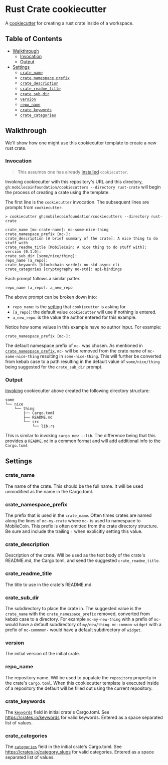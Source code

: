 # Rust Crate cookiecutter

A [cookiecutter](https://cookiecutter.readthedocs.io/en/latest/) for creating a
rust crate inside of a workspace.

## Table of Contents

- [Walkthrough](#walkthrough)
  - [Invocation](#invocation)
  - [Output](#output)
- [Settings](#settings)
  - [`crate_name`](#crate\_name)
  - [`crate_namespace_prefix`](#crate\_namespace\_prefix)
  - [`crate_description`](#crate\_description)
  - [`crate_readme_title`](#crate\_readme\_title)
  - [`crate_sub_dir`](#crate\_sub\_dir)
  - [`version`](#version)
  - [`repo_name`](#repo\_name)
  - [`crate_keywords`](#crate\_keywords)
  - [`crate_categories`](#crate\_categories)

## Walkthrough

We'll show how one might use this cookiecutter template to create a new rust
crate.

### Invocation

> This assumes one has already [installed](/README.md/#installing-cookiecutter)
> `cookiecutter`.

Invoking cookiecutter with this repository's URL and this directory,
`gh:mobilecoinfoundation/cookiecutters --directory rust-crate` will begin
the process of creating a crate using the template.  

The first line is the `cookiecutter` invocation. The subsequent lines are
prompts from `cookiecutter`.

```console
> cookiecutter gh:mobilecoinfoundation/cookiecutters --directory rust-crate

crate_name [mc-crate-name]: mc-some-nice-thing
crate_namespace_prefix [mc-]: 
crate_description [A brief summary of the crate]: A nice thing to do stuff with
crate_readme_title [MobileCoin: A nice thing to do stuff with]: 
version [0.1.0]: 
crate_sub_dir [some/nice/thing]: 
repo_name [a_repo]: 
crate_keywords [blockchain serde]: no-std async cli
crate_categories [cryptography no-std]: api-bindings
```

Each prompt follows a similar patter.

```console
repo_name [a_repo]: a_new_repo
```

The above prompt can be broken down into:

- `repo_name`: is the [setting](#settings) that `cookiecutter` is asking for.
- `[a_repo]`: the default value `cookiecutter` will use if nothing is
  entered.
- `a_new_repo`: is the value the author entered for this example.

Notice how some values in this example have no author input. For example:

```console
crate_namespace_prefix [mc-]: 
```

The default namespace prefix of `mc-` was chosen. As mentioned in
[`crate_namespace_prefix`](#crate\_namespace\_prefix), `mc-` will be removed from
the crate name of `mc-some-nice-thing` resulting in `some-nice-thing`. This
will further be converted from kebab case to a path resulting in the default
value of `some/nice/thing` being suggested for the `crate_sub_dir` prompt.

### Output

[Invoking](#invocation) cookiecutter above created the following directory
structure:

```console
some
└── nice
    └── thing
        ├── Cargo.toml
        ├── README.md
        └── src
            └── lib.rs
```

This is similar to invoking `cargo new --lib`. The difference being that this
provides a `README.md` in a common format and will add additional info to the
`Cargo.toml`

## Settings

### crate\_name

The name of the crate. This should be the full name. It will be used unmodified
as the name in the Cargo.toml.

### crate\_namespace\_prefix

The prefix that is used in the `crate_name`. Often times crates are named along
the lines of `mc-my-crate` where `mc-` is used to namespace to MobileCoin. This
prefix is often omitted from the crate directory structure. Be sure and
include the trailing `-` when explicitly setting this value.

### crate\_description

Description of the crate. Will be used as the text body of the crate's
README.md, the Cargo.toml, and seed the suggested `crate_readme_title`.

### crate\_readme\_title

The title to use in the crate's README.md.

### crate\_sub\_dir

The subdirectory to place the crate in. The suggested value is
the `crate_name` with the `crate_namespace_prefix` removed, converted from kebab
case to a directory. For example `mc-my-new-thing` with a prefix of `mc-` would
have a default subdirectory of `my/new/thing`. `mc-common-widget` with a prefix
of `mc-commmon-` would have a default subdirectory of `widget`.

### version

The initial version of the initial crate.

### repo\_name

The repository name. Will be used to populate the `repository` property in the
crate's `Cargo.toml`. When this cookiecutter template is executed inside of a
repository the default will be filled out using the current repository.

### crate\_keywords

The
[`keywords`](https://doc.rust-lang.org/cargo/reference/manifest.html#the-keywords-field)
field in initial crate's Cargo.toml. See <https://crates.io/keywords> for valid
keywords. Entered as a space separated list of values.

### crate\_categories

The
[`categories`](https://doc.rust-lang.org/cargo/reference/manifest.html#the-categories-field)
field in the initial crate's Cargo.toml.  See <https://crates.io/category_slugs>
for valid categories. Entered as a space separated list of values.
